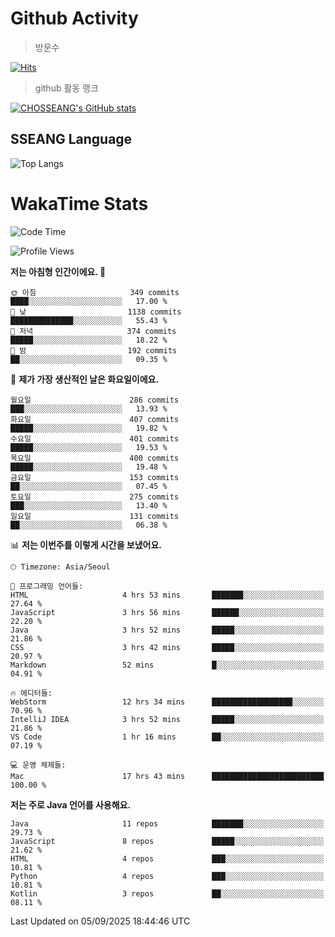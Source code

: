 <!--
**CHOSSEANG/CHOSSEANG** is a ✨ _special_ ✨ repository because its `README.md` (this file) appears on your GitHub profile.

Here are some ideas to get you started:

- 🔭 I’m currently working on ...
- 🌱 I’m currently learning ...
- 👯 I’m looking to collaborate on ...
- 🤔 I’m looking for help with ...
- 💬 Ask me about ...
- 📫 How to reach me: ...
- 😄 Pronouns: ...
- ⚡ Fun fact: ...
-->

# Github Activity
> 방문수

[![Hits](https://hits.seeyoufarm.com/api/count/incr/badge.svg?url=https%3A%2F%2Fgithub.com%2FCHOSSEANG&count_bg=%238AED3E&title_bg=%23495358&icon=electron.svg&icon_color=%23E7E7E7&title=CHOSSEANG&edge_flat=false)](https://hits.seeyoufarm.com)
> github 활동 랭크

[![CHOSSEANG's GitHub stats](https://github-readme-stats.vercel.app/api?username=CHOSSEANG)](https://github.com/CHOSSEANG/github-readme-stats)

## SSEANG Language
![Top Langs](https://github-readme-stats.vercel.app/api/top-langs/?username=CHOSSEANG&layout=compact)

# WakaTime Stats

<!--START_SECTION:waka-->
![Code Time](http://img.shields.io/badge/Code%20Time-826%20hrs%2027%20mins-blue)

![Profile Views](http://img.shields.io/badge/Profile%20Views-0-blue)

**저는 아침형 인간이에요. 🐤** 

```text
🌞 아침                     349 commits         ████░░░░░░░░░░░░░░░░░░░░░   17.00 % 
🌆 낮　                     1138 commits        ██████████████░░░░░░░░░░░   55.43 % 
🌃 저녁                     374 commits         █████░░░░░░░░░░░░░░░░░░░░   18.22 % 
🌙 밤　                     192 commits         ██░░░░░░░░░░░░░░░░░░░░░░░   09.35 % 
```
📅 **제가 가장 생산적인 날은 화요일이에요.** 

```text
월요일                      286 commits         ███░░░░░░░░░░░░░░░░░░░░░░   13.93 % 
화요일                      407 commits         █████░░░░░░░░░░░░░░░░░░░░   19.82 % 
수요일                      401 commits         █████░░░░░░░░░░░░░░░░░░░░   19.53 % 
목요일                      400 commits         █████░░░░░░░░░░░░░░░░░░░░   19.48 % 
금요일                      153 commits         ██░░░░░░░░░░░░░░░░░░░░░░░   07.45 % 
토요일                      275 commits         ███░░░░░░░░░░░░░░░░░░░░░░   13.40 % 
일요일                      131 commits         ██░░░░░░░░░░░░░░░░░░░░░░░   06.38 % 
```


📊 **저는 이번주를 이렇게 시간을 보냈어요.** 

```text
🕑︎ Timezone: Asia/Seoul

💬 프로그래밍 언어들: 
HTML                     4 hrs 53 mins       ███████░░░░░░░░░░░░░░░░░░   27.64 % 
JavaScript               3 hrs 56 mins       ██████░░░░░░░░░░░░░░░░░░░   22.20 % 
Java                     3 hrs 52 mins       █████░░░░░░░░░░░░░░░░░░░░   21.86 % 
CSS                      3 hrs 42 mins       █████░░░░░░░░░░░░░░░░░░░░   20.97 % 
Markdown                 52 mins             █░░░░░░░░░░░░░░░░░░░░░░░░   04.91 % 

🔥 에디터들: 
WebStorm                 12 hrs 34 mins      ██████████████████░░░░░░░   70.96 % 
IntelliJ IDEA            3 hrs 52 mins       █████░░░░░░░░░░░░░░░░░░░░   21.86 % 
VS Code                  1 hr 16 mins        ██░░░░░░░░░░░░░░░░░░░░░░░   07.19 % 

💻 운영 체제들: 
Mac                      17 hrs 43 mins      █████████████████████████   100.00 % 
```

**저는 주로 Java 언어를 사용해요.** 

```text
Java                     11 repos            ███████░░░░░░░░░░░░░░░░░░   29.73 % 
JavaScript               8 repos             █████░░░░░░░░░░░░░░░░░░░░   21.62 % 
HTML                     4 repos             ███░░░░░░░░░░░░░░░░░░░░░░   10.81 % 
Python                   4 repos             ███░░░░░░░░░░░░░░░░░░░░░░   10.81 % 
Kotlin                   3 repos             ██░░░░░░░░░░░░░░░░░░░░░░░   08.11 % 
```




 Last Updated on 05/09/2025 18:44:46 UTC
<!--END_SECTION:waka-->
